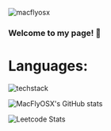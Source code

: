 ![macflyosx](https://user-images.githubusercontent.com/102837663/201059582-4c8936bc-177a-4aaa-9745-d8331a42a866.gif)


### Welcome to my page! 👋


# Languages:
![techstack](https://user-images.githubusercontent.com/102837663/201064594-7a64524b-2684-460f-968d-b9c85f1244c0.png)



![MacFlyOSX's GitHub stats](https://github-readme-stats.vercel.app/api?username=MacFlyOSX&show_icons=true&count_private=true&theme=algolia)

![Leetcode Stats](https://leetcard.jacoblin.cool/MartyMacFlyOSX?theme=dark)
